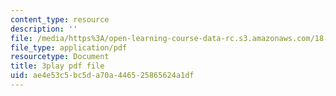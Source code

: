 ```yaml
---
content_type: resource
description: ''
file: /media/https%3A/open-learning-course-data-rc.s3.amazonaws.com/18-650-statistics-for-applications-fall-2016/ae4e53c5bc5da70a446525865624a1df_mc1y8m9-hOM.pdf
file_type: application/pdf
resourcetype: Document
title: 3play pdf file
uid: ae4e53c5-bc5d-a70a-4465-25865624a1df
---
```

